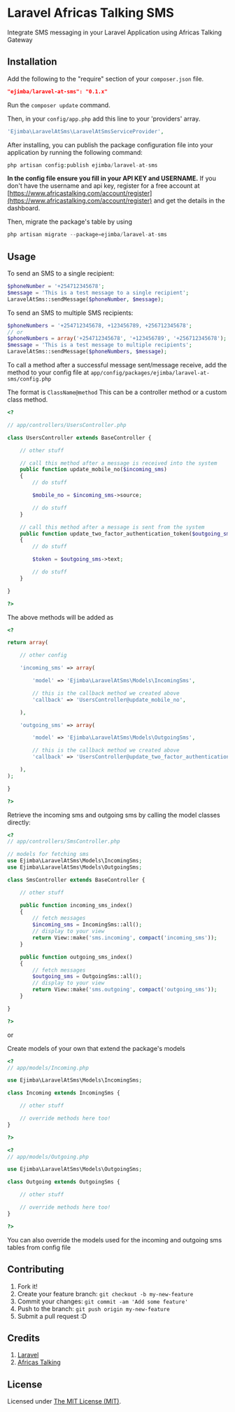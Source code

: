 # Laravel Africas Talking SMS
Integrate SMS messaging in your Laravel Application using Africas Talking Gateway

## Installation

Add the following to the "require" section of your `composer.json` file.

```json
"ejimba/laravel-at-sms": "0.1.x"
```
Run the `composer update` command.

Then, in your `config/app.php` add this line to your 'providers' array.

```php
'Ejimba\LaravelAtSms\LaravelAtSmsServiceProvider',
```

After installing, you can publish the package configuration file into your application by running the following command:

```php
php artisan config:publish ejimba/laravel-at-sms
```

**In the config file ensure you fill in your API KEY and USERNAME.** If you don't have the username and api key, register for a free account at [https://www.africastalking.com/account/register](https://www.africastalking.com/account/register) and get the details in the dashboard.

Then, migrate the package's table by using

```php
php artisan migrate --package=ejimba/laravel-at-sms
```

## Usage

To send an SMS to a single recipient:

```php
$phoneNumber = '+254712345678';
$message = 'This is a test message to a single recipient';
LaravelAtSms::sendMessage($phoneNumber, $message);
```

To send an SMS to multiple SMS recipients:

```php
$phoneNumbers = '+254712345678, +123456789, +256712345678';
// or
$phoneNumbers = array('+254712345678', '+123456789', '+256712345678');
$message = 'This is a test message to multiple recipients';
LaravelAtSms::sendMessage($phoneNumbers, $message);
```

To call a method after a successful message sent/message receive, add the method to your config file at `app/config/packages/ejimba/laravel-at-sms/config.php`

The format is `ClassName@method` This can be a controller method or a custom class method.

```php
<?

// app/controllers/UsersController.php

class UsersController extends BaseController {

	// other stuff

	// call this method after a message is received into the system
	public function update_mobile_no($incoming_sms)
	{
		// do stuff

		$mobile_no = $incoming_sms->source;

		// do stuff
	}

	// call this method after a message is sent from the system
	public function update_two_factor_authentication_token($outgoing_sms)
	{
		// do stuff

		$token = $outgoing_sms->text;

		// do stuff
	}

}

?>
```

The above methods will be added as

```php
<?

return array(

	// other config

	'incoming_sms' => array(

        'model' => 'Ejimba\LaravelAtSms\Models\IncomingSms',

        // this is the callback method we created above
        'callback' => 'UsersController@update_mobile_no',

    ),

    'outgoing_sms' => array(

        'model' => 'Ejimba\LaravelAtSms\Models\OutgoingSms',

        // this is the callback method we created above
        'callback' => 'UsersController@update_two_factor_authentication_token',

    ),
);

}

?>
```

Retrieve the incoming sms and outgoing sms by calling the model classes directly:

```php
<?
// app/controllers/SmsController.php

// models for fetching sms
use Ejimba\LaravelAtSms\Models\IncomingSms;
use Ejimba\LaravelAtSms\Models\OutgoingSms;

class SmsController extends BaseController {

	// other stuff

	public function incoming_sms_index()
	{
		// fetch messages
		$incoming_sms = IncomingSms::all();
		// display to your view
		return View::make('sms.incoming', compact('incoming_sms'));
	}

	public function outgoing_sms_index()
	{
		// fetch messages
		$outgoing_sms = OutgoingSms::all();
		// display to your view
		return View::make('sms.outgoing', compact('outgoing_sms'));
	}

}

?>
```

or

Create models of your own that extend the package's models

```php
<?
// app/models/Incoming.php

use Ejimba\LaravelAtSms\Models\IncomingSms;

class Incoming extends IncomingSms {

	// other stuff

	// override methods here too!
}

?>
```

```php
<?
// app/models/Outgoing.php

use Ejimba\LaravelAtSms\Models\OutgoingSms;

class Outgoing extends OutgoingSms {

	// other stuff

	// override methods here too!
}

?>
```

You can also override the models used for the incoming and outgoing sms tables from config file

## Contributing

1. Fork it!
2. Create your feature branch: `git checkout -b my-new-feature`
3. Commit your changes: `git commit -am 'Add some feature'`
4. Push to the branch: `git push origin my-new-feature`
5. Submit a pull request :D

## Credits
1. [Laravel](laravel.com)
2. [Africas Talking](https://www.africastalking.com/)

## License

Licensed under [The MIT License (MIT)](LICENSE).